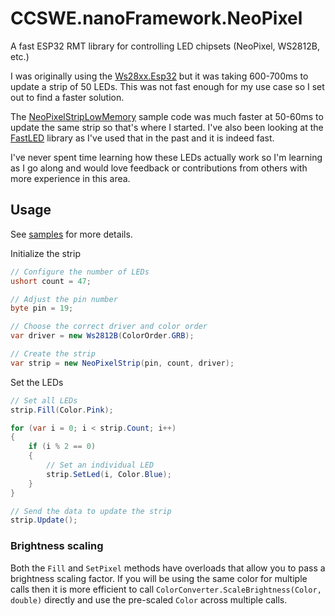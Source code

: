 # CCSWE.nanoFramework.NeoPixel

A fast ESP32 RMT library for controlling LED chipsets (NeoPixel, WS2812B, etc.)

I was originally using the [Ws28xx.Esp32](https://github.com/nanoframework/nanoFramework.IoT.Device/tree/develop/devices/Ws28xx.Esp32) but it was taking 600-700ms to update a strip of 50 LEDs. This was not fast enough for my use case so I set out to find a faster solution.

The [NeoPixelStripLowMemory](https://github.com/nanoframework/Samples/tree/main/samples/Hardware.Esp32.Rmt/NeoPixelStripLowMemory) sample code was much faster at 50-60ms to update the same strip so that's where I started. I've also been looking at the [FastLED](https://github.com/FastLED/FastLED) library as I've used that in the past and it is indeed fast.

I've never spent time learning how these LEDs actually work so I'm learning as I go along and would love feedback or contributions from others with more experience in this area.

## Usage
See [samples](https://github.com/CoryCharlton/CCSWE.nanoFramework.NeoPixel/tree/master/CCSWE.nanoFramework.NeoPixel.Samples) for more details.

Initialize the strip
```c#
// Configure the number of LEDs
ushort count = 47;

// Adjust the pin number
byte pin = 19;

// Choose the correct driver and color order
var driver = new Ws2812B(ColorOrder.GRB);

// Create the strip
var strip = new NeoPixelStrip(pin, count, driver);
```

Set the LEDs
```c#
// Set all LEDs
strip.Fill(Color.Pink);

for (var i = 0; i < strip.Count; i++)
{
    if (i % 2 == 0)
    {
        // Set an individual LED
        strip.SetLed(i, Color.Blue);
    }
}

// Send the data to update the strip
strip.Update();
```

### Brightness scaling

Both the `Fill` and `SetPixel` methods have overloads that allow you to pass a brightness scaling factor. If you will be using the same color for multiple calls then it is more efficient to call `ColorConverter.ScaleBrightness(Color, double)` directly and use the pre-scaled `Color` across multiple calls.